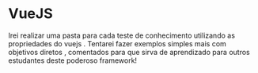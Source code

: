 # VueJS

Irei realizar uma pasta para cada teste de conhecimento utilizando as propriedades do vuejs .
Tentarei fazer exemplos simples mais com objetivos diretos , comentados para que sirva de aprendizado para outros estudantes deste poderoso framework!
